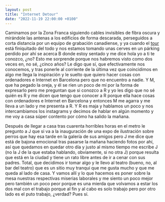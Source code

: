 ```yaml
---
layout: post
title: "Internet Detour"
date: "2022-11-19 22:00:00 +0100"
---
```


Caminamos por la Zona Franca siguiendo cables invisibles de fibra oscura y mirándole las antenas a los edificios de forma descarada, perseguidos a corta distancia por un equipo de grabación canadiense, y ya cuando el [tour](/2022/11/20/internet-tour) está finiquitado del todo y nos estamos tomando unas cerves en un párking perdido por ahí<!-- break --> se acerca B donde estoy sentado y me dice hola yo a ti te conozco, ¿no? Esto me sorprende porque nos habremos visto como dos veces en, no sé, ¿cinco años?  Le digo que sí, que efectivamente nos conocemos, y tras ponerle al corriente de la última vez que coincidimos en algo me llega la inspiración y le suelto que quiero hacer cosas con ordenadores e Internet en Barcelona pero que no encuentro a nadie. Y M, que ha pegado la oreja, y él se ríen un poco de mí por la forma de expresarlo pero me preguntan que si conozco a R y yo les digo que no sé quién es R y me dicen que tengo que conocer a R porque ella hace cosas con ordenadores e Internet en Barcelona y entonces M me agarra y me lleva a un lado y me presenta a R. Y R es maja y hablamos un poco y nos intercambiamos los instagrams y decimos de hablar en algún momento y me voy a casa súper contento por cómo ha salido la mañana. 

Después de llegar a casa tras cuarenta horribles horas en el metro le pregunto a J que si va a la inauguración de una expo de ilustración sobre perros que hay esa tarde en la galería de sus amigos pero J me dice que está de bajona emocional tras pasarse la mañana haciendo fotos por ahí, así que quedamos en quedar otro día y justo al mismo tiempo me escribe J (no la J de la que estaba hablando, obviamente, si no otra J) porque resulta que está en la ciudad y tiene un rato libre antes de ir a cenar con sus padres.  Total, que decidimos ir tomar algo y le llevo al teatro (bueno, no, al bar del teatro) que es un sitio muy tranqui que me gusta mucho y que me queda al lado de casa. Y vamos allí y lo que hacemos es poner sobre la mesa nuestras respectivas miserias laborales y me siento un poco mejor pero también un poco peor porque es una mierda que volvamos a estar los dos mal con el trabajo porque al fin y al cabo es solo trabajo pero por otro lado es el puto trabajo, ¿verdad? Pues sí.

